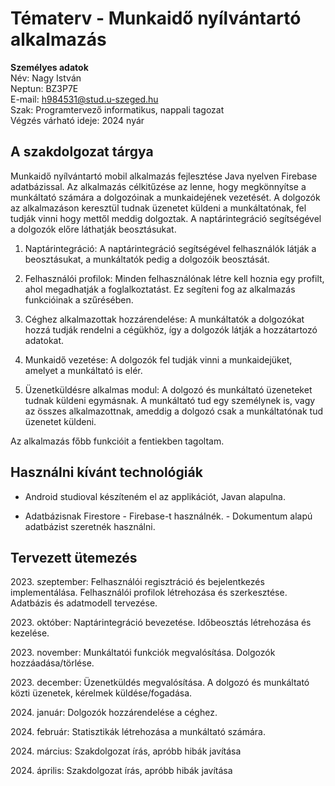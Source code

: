 # Tématerv - Munkaidő nyílvántartó alkalmazás

**Személyes adatok**\
Név: Nagy István\
Neptun: BZ3P7E\
E-mail: h984531@stud.u-szeged.hu\
Szak: Programtervező informatikus, nappali tagozat\
Végzés várható ideje: 2024 nyár

## A szakdolgozat tárgya

Munkaidő nyílvántartó mobil alkalmazás fejlesztése Java nyelven Firebase adatbázissal.
Az alkalmazás célkitűzése az lenne, hogy megkönnyítse a munkáltató számára a dolgozóinak a munkaidejének vezetését.
A dolgozók az alkalmazáson keresztül tudnak üzenetet küldeni a munkáltatónak, fel tudják vinni hogy mettől meddig dolgoztak.
A naptárintegráció segítségével a dolgozók előre láthatják beosztásukat.

1. Naptárintegráció: A naptárintegráció segítségével felhasználók látják a beosztásukat, a munkáltatók pedig a dolgozóik beosztását.

2. Felhasználói profilok: Minden felhasználónak létre kell hoznia egy profilt,
ahol megadhatják a foglalkoztatást. Ez segíteni fog az alkalmazás funkcióinak a szűrésében.

3. Céghez alkalmazottak hozzárendelése: A munkáltatók a dolgozókat hozzá tudják rendelni a cégükhöz, így a dolgozók látják a hozzátartozó adatokat.

4. Munkaidő vezetése: A dolgozók fel tudják vinni a munkaidejüket, amelyet a munkáltató is elér.

5. Üzenetküldésre alkalmas modul: A dolgozó és munkáltató üzeneteket tudnak küldeni egymásnak.
A munkáltató tud egy személynek is, vagy az összes alkalmazottnak, ameddig a dolgozó csak a munkáltatónak tud üzenetet küldeni.

Az alkalmazás főbb funkcióit a fentiekben tagoltam.

## Használni kívánt technológiák
- Android studioval készíteném el az applikációt, Javan alapulna.

- Adatbázisnak Firestore - Firebase-t használnék. - Dokumentum alapú adatbázist szeretnék használni.

## Tervezett ütemezés

2023\. szeptember:
Felhasználói regisztráció és bejelentkezés implementálása.
Felhasználói profilok létrehozása és szerkesztése.
Adatbázis és adatmodell tervezése.

2023\. október:
Naptárintegráció bevezetése.
Időbeosztás létrehozása és kezelése.

2023\. november:
Munkáltatói funkciók megvalósítása.
Dolgozók hozzáadása/törlése.

2023\. december:
Üzenetküldés megvalósítása.
A dolgozó és munkáltató közti üzenetek, kérelmek küldése/fogadása.

2024\. január:
Dolgozók hozzárendelése a céghez.

2024\. február:
Statisztikák létrehozása a munkáltató számára.

2024\. március:
Szakdolgozat írás, apróbb hibák javítása

2024\. április:
Szakdolgozat írás, apróbb hibák javítása
